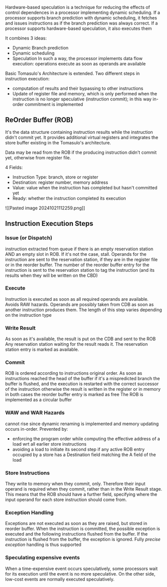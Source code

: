 Hardware-based speculation is a technique for reducing the effects of control dependences in a processor implementing dynamic scheduling.
If a processor supports branch prediction with dynamic scheduling, it fetches and issues instructions as if the branch prediction was always correct.
If a processor supports hardware-based speculation, it also executes them

It combines 3 ideas:
- Dynamic Branch prediction
- Dynamic scheduling
- Speculation
In such a way, the processor implements data flow execution: operations execute as soon as operands are available

Basic Tomasulo's Architecture is extended. Two different steps in instruction execution:
- computation of results and their bypassing to other instructions
- Update of register file and memory, which is only performed when the instruction is no longer speculative (instruction commit); in this way in-order commitment is implemented
## ReOrder Buffer (ROB)

It's the data structure containing instruction results while the instruction didn't commit yet.
It provides additional virtual registers and integrates the store buffer existing in the Tomasulo's architecture.

Data may be read from the ROB if the producing instruction didn't commit yet, otherwise from register file.

4 Fields:
- Instruction Type: branch, store or register 
- Destination: register number, memory address
- Value: value when the instruction has completed but hasn't committed yet
- Ready: whether the instruction completed its execution

![[Pasted image 20241021112259.png]]

## Instruction Execution Steps

### Issue (or Dispatch)
instruction extracted from queue if there is an empty reservation station AND an empty slot in ROB. If it's not the case, stall.
Operands for the instruction are sent to the reservation station, if they are in the register file or in the reorder buffer.
The number of the reorder buffer entry for the instruction is sent to the reservation station to tag the instruction (and its results when they will be written on the CBD) 
### Execute
Instruction is executed as soon as all required operands are available. Avoids RAW hazards.
Operands are possibly taken from CDB as soon as another instruction produces them.
The length of this step varies depending on the instruction type
### Write Result
As soon as it's available, the result is put on the CDB and sent to the ROB
Any reservation station waiting for the result reads it.
The reservation station entry is marked as available.
### Commit
ROB is ordered according to instructions original order. As soon as instructions reached the head of the buffer 
	if it's a mispredicted branch the buffer is flushed, and the execution is restarted with the correct successor of the instruction
	otherwise the result is written in the register or in memory
	in both cases the reorder buffer entry is marked as free
The ROB is implemented as a circular buffer
### WAW and WAR Hazards
cannot rise since dynamic renaming is implemented and memory updating occurs in-order.
Prevented by:
- enforcing the program order while computing the effective address of a load wrt all earlier store instructions
- avoiding a load to initiate its second step if any active ROB entry occupied by a store has a Destination field matching the A field of the load
### Store Instructions
They write to memory when they commit, only. Therefore their input operand is required when they commit, rather than in the Write Result stage. This means that the ROB should have a further field, specifying where the input operand for each store instruction should come from.
### Exception Handling
Exceptions are not executed as soon as they are raised, but stored in reorder buffer.
When the instruction is committed, the possible exception is executed and the following instructions flushed from the buffer.
If the instruction is flushed from the buffer, the exception is ignored.
Fully *precise exception* handling is thus supported
### Speculating expensive events
When a time-expensive event occurs speculatively, some processors wait for its execution until the event is no more speculative.
On the other side, low-cost events are normally executed speculatively.
